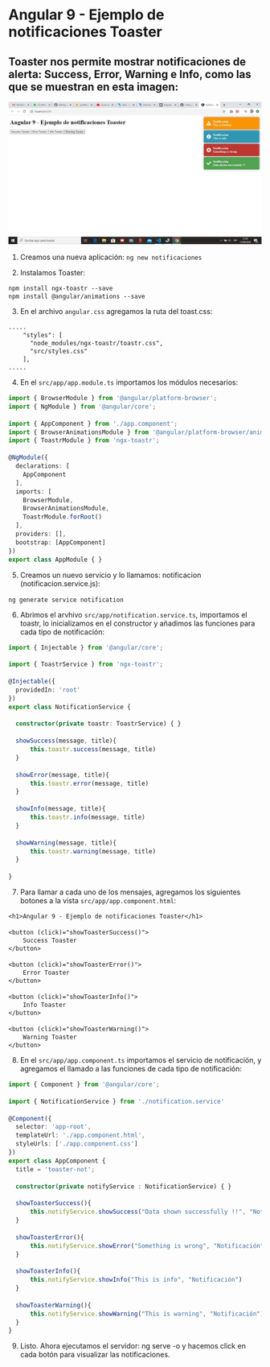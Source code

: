 # Angular 9 - Ejemplo de notificaciones Toaster
## Toaster nos permite mostrar notificaciones de alerta: Success, Error, Warning e Info, como las que se muestran en esta imagen:

![Ejemplo Toaster](notificaciones_toaster.jpg)

1. Creamos una nueva aplicación: `ng new notificaciones`

2. Instalamos Toaster:

```
npm install ngx-toastr --save
npm install @angular/animations --save
```

3. En el archivo `angular.css` agregamos la ruta del toast.css:

```css3
.....
    "styles": [
      "node_modules/ngx-toastr/toastr.css",
      "src/styles.css"
    ],
.....
```

4. En el `src/app/app.module.ts` importamos los módulos necesarios:

```typescript
import { BrowserModule } from '@angular/platform-browser';
import { NgModule } from '@angular/core';
  
import { AppComponent } from './app.component';
import { BrowserAnimationsModule } from '@angular/platform-browser/animations';
import { ToastrModule } from 'ngx-toastr';
  
@NgModule({
  declarations: [
    AppComponent
  ],
  imports: [
    BrowserModule,
    BrowserAnimationsModule,
    ToastrModule.forRoot()
  ],
  providers: [],
  bootstrap: [AppComponent]
})
export class AppModule { }
```

5. Creamos un nuevo servicio y lo llamamos: notificacion (notificacion.service.js):

`ng generate service notification`

6. Abrimos el arvhivo `src/app/notification.service.ts`, importamos el toastr, lo inicializamos en el constructor y añadimos las funciones para cada tipo de notificación:

```typescript
import { Injectable } from '@angular/core';
  
import { ToastrService } from 'ngx-toastr';
  
@Injectable({
  providedIn: 'root'
})
export class NotificationService {
  
  constructor(private toastr: ToastrService) { }
  
  showSuccess(message, title){
      this.toastr.success(message, title)
  }
  
  showError(message, title){
      this.toastr.error(message, title)
  }
  
  showInfo(message, title){
      this.toastr.info(message, title)
  }
  
  showWarning(message, title){
      this.toastr.warning(message, title)
  }
  
}
```

7. Para llamar a cada uno de los mensajes, agregamos los siguientes botones a la vista `src/app/app.component.html`:

```html5
<h1>Angular 9 - Ejemplo de notificaciones Toaster</h1>
  
<button (click)="showToasterSuccess()">
    Success Toaster
</button>
  
<button (click)="showToasterError()">
    Error Toaster
</button>
  
<button (click)="showToasterInfo()">
    Info Toaster
</button>
  
<button (click)="showToasterWarning()">
    Warning Toaster
</button>
```

8. En el `src/app/app.component.ts` importamos el servicio de notificación, y agregamos el llamado a las funciones de cada tipo de notificación:

```typescript
import { Component } from '@angular/core';
  
import { NotificationService } from './notification.service'
  
@Component({
  selector: 'app-root',
  templateUrl: './app.component.html',
  styleUrls: ['./app.component.css']
})
export class AppComponent {
  title = 'toaster-not';
  
  constructor(private notifyService : NotificationService) { }
  
  showToasterSuccess(){
      this.notifyService.showSuccess("Data shown successfully !!", "Notificación")
  }
  
  showToasterError(){
      this.notifyService.showError("Something is wrong", "Notificación")
  }
  
  showToasterInfo(){
      this.notifyService.showInfo("This is info", "Notificación")
  }
  
  showToasterWarning(){
      this.notifyService.showWarning("This is warning", "Notificación")
  }
}
```

9. Listo. Ahora ejecutamos el servidor: ng serve -o y hacemos click en cada botón para visualizar las notificaciones.
